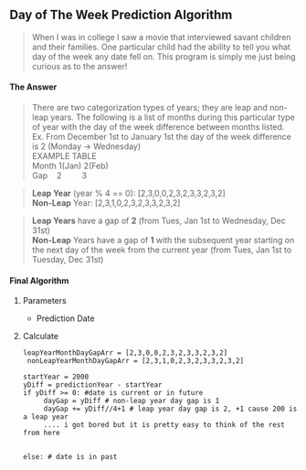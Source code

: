 ## Day of The Week Prediction Algorithm
> When I was in college I saw a movie that interviewed savant children and their families.
> One particular child had the ability to tell you what day of the week any date fell on.
> This program is simply me just being curious as to the answer!

#### The Answer
> There are two categorization types of years; they are leap and non-leap years.
> The following is a list of months during this particular type of year with the day of the week difference between months listed. <br/>
> Ex. From December 1st to January 1st the day of the week difference is 2 (Monday -> Wednesday)
>    <br/>EXAMPLE TABLE
>    <br>Month 1(Jan) 2(Feb)
>    <br>Gap &nbsp;&nbsp;&nbsp;2      &nbsp;&nbsp;&nbsp;&nbsp;&nbsp;&nbsp;&nbsp;&nbsp;3

> **Leap Year** (year % 4 == 0): [2,3,0,0,2,3,2,3,3,2,3,2] <br/>
> **Non-Leap** Year: [2,3,1,0,2,3,2,3,3,2,3,2] <br/>

> **Leap Years** have a gap of **2** (from Tues, Jan 1st to Wednesday, Dec 31st)<br/>
> **Non-Leap** Years have a gap of **1** with the subsequent year starting on the next day of the week from the current year (from Tues, Jan 1st to Tuesday, Dec 31st)

#### Final Algorithm
1) Parameters
   - Prediction Date <br>

2) Calculate<br/>
   ```
   leapYearMonthDayGapArr = [2,3,0,0,2,3,2,3,3,2,3,2]
    nonLeapYearMonthDayGapArr = [2,3,1,0,2,3,2,3,3,2,3,2]
   
   startYear = 2000
   yDiff = predictionYear - startYear 
   if yDiff >= 0: #date is current or in future
        dayGap = yDiff # non-leap year day gap is 1
        dayGap += yDiff//4+1 # leap year day gap is 2, +1 cause 200 is a leap year
        .... i got bored but it is pretty easy to think of the rest from here
        
        
   else: # date is in past
   
   
   
    
    
   ```

